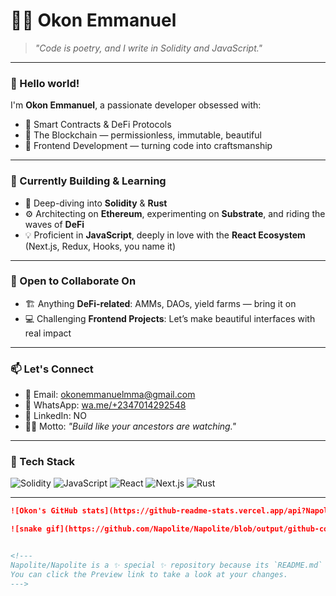 # 👨‍💻 Okon Emmanuel

> *"Code is poetry, and I write in Solidity and JavaScript."*

---

### 👋 Hello world!

I'm **Okon Emmanuel**, a passionate developer obsessed with:
- 🚀 Smart Contracts & DeFi Protocols
- 🔗 The Blockchain — permissionless, immutable, beautiful
- 🎨 Frontend Development — turning code into craftsmanship

---

### 🧠 Currently Building & Learning

- 🧬 Deep-diving into **Solidity** & **Rust**
- ⚙️ Architecting on **Ethereum**, experimenting on **Substrate**, and riding the waves of **DeFi**
- 💡 Proficient in **JavaScript**, deeply in love with the **React Ecosystem** (Next.js, Redux, Hooks, you name it)

---

### 🤝 Open to Collaborate On

- 🏗️ Anything **DeFi-related**: AMMs, DAOs, yield farms — bring it on
- 💻 Challenging **Frontend Projects**: Let’s make beautiful interfaces with real impact

---

### 📫 Let's Connect

- 📧 Email: [okonemmanuelmma@gmail.com](mailto:okonemmanuelmma@gmail.com)
- 📱 WhatsApp: [wa.me/+2347014292548](https://wa.me/2347014292548)
- 💼 LinkedIn: NO
- 🧙‍♂️ Motto: *"Build like your ancestors are watching."*

---

### 🔧 Tech Stack

![Solidity](https://img.shields.io/badge/-Solidity-363636?logo=solidity)
![JavaScript](https://img.shields.io/badge/-JavaScript-black?logo=javascript)
![React](https://img.shields.io/badge/-React-20232A?logo=react)
![Next.js](https://img.shields.io/badge/-Next.js-black?logo=next.js)
![Rust](https://img.shields.io/badge/-rust-red?logo=rust)

---

```md
![Okon's GitHub stats](https://github-readme-stats.vercel.app/api?Napolite=Napolite&show_icons=true&theme=dracula)

![snake gif](https://github.com/Napolite/Napolite/blob/output/github-contribution-grid-snake.svg)


<!---
Napolite/Napolite is a ✨ special ✨ repository because its `README.md` (this file) appears on your GitHub profile.
You can click the Preview link to take a look at your changes.
--->
